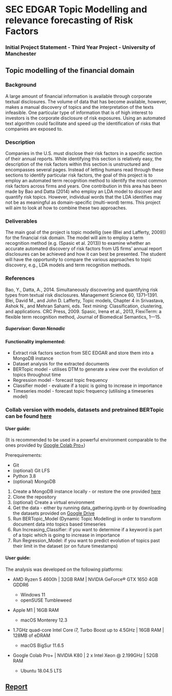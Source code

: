 # SEC EDGAR Topic Modelling and relevance forecasting of Risk Factors

### Initial Project Statement - Third Year Project - University of Manchester
## Topic modelling of the financial domain

### Background

A large amount of financial information is available through corporate textual disclosures. The volume of data that has become available, however, makes a manual discovery of topics and the interpretation of the texts infeasible. One particular type of information that is of high interest to investors is the corporate disclosure of risk exposures. Using an automated text algorithm could facilitate and speed up the identification of risks that companies are exposed to.

### Description

Companies in the U.S. must disclose their risk factors in a specific section of their annual reports. While identifying this section is relatively easy, the description of the risk factors within this section is unstructured and encompasses several pages. Instead of letting humans read through these sections to identify particular risk factors, the goal of this project is to employ an automated term recognition method to identify the most common risk factors across firms and years. One contribution in this area has been made by Bao and Datta (2014) who employ an LDA model to discover and quantify risk topics. However, individual words that the LDA identifies may not be as meaningful as domain-specific (multi-word) terms. This project will aim to look at how to combine these two approaches.

### Deliverables

The main goal of the project is topic modellig (see (Blei and Lafferty, 2009)) for the financial risk domain. The model will aim to employ a term recognition method (e.g. (Spasic et al. 2013)) to examine whether an accurate automated discovery of risk factors from US firms’ annual report disclosures can be achieved and how it can best be presented. The student will have the opportunity to compare the various approaches to topic discovery, e.g., LDA models and term recognition methods.

### References

Bao, Y., Datta, A., 2014. Simultaneously discovering and quantifying risk types from textual risk disclosures. Management Science 60, 1371–1391.
Blei, David M., and John D. Lafferty, Topic models, Chapter 4 in Srivastava, Ashok N., and Mehran Sahami, eds. Text mining: Classification, clustering, and applications. CRC Press, 2009.
Spasic, Irena et al., 2013, FlexiTerm: a flexible term recognition method, Journal of Biomedical Semantics, 1—15.

##### Supervisor: Goran Nenadic

#### Functionality implemented:

* Extract risk factors section from SEC EDGAR and store them into a MongoDB instance
* Dataset analysis for the extracted documents
* BERTopic model - utilises DTM to generate a view over the evolution of topics throughout time
* Regression model - forecast topic frequency
* Classifier model - evaluate if a topic is going to increase in importance
* Timeseries model - forecast topic frequency (utilising a timeseries model)

### Collab version with models, datasets and pretrained BERTopic can be found [here](https://drive.google.com/drive/folders/1IryUzW8f0Y2pSrlabYnRX-mS_E6lmSya?usp=sharing)

#### User guide:
(It is recommended to be used in a powerful environment comparable to the ones provided by [Google Colab Pro+](https://colab.research.google.com/signup))

Prerequirements:
- Git
- (optional) Git LFS
- Python 3.8
- (optional) MongoDB

1. Create a MongoDB instance locally - or restore the one provided [here](https://drive.google.com/drive/folders/1_zNuddgjzKGUmRq-m8qtTHsqMnJ5aez7?usp=sharing)
2. Clone the repository
3. (optional) Create a virtual environment
4. Get the data - either by running data_gathering.ipynb or by downloading the datasets provided on [Google Drive](https://drive.google.com/drive/folders/1HymSyqCKMx73t9PHm2iGMdD72PWMSIpr?usp=sharing)
5. Run BERTopic_Model (Dynamic Topic Modelling) in order to transform document data into topics based timeseries
6. Run Increasing_Classifier: if you want to determine if a keyword is part of a topic which is going to increase in importance
7. Run Regression_Model: if you want to predict evolution of topics past their limit in the dataset (or on future timestamps)

#### User guide:
The analysis was developed on the following platforms:

* AMD Ryzen 5 4600h | 32GB RAM | NVIDIA GeForce® GTX 1650 4GB GDDR6
  * Windows 11
  * openSUSE Tumbleweed

* Apple M1 | 16GB RAM
  * macOS Monterey 12.3

* 1.7GHz quad-core Intel Core i7, Turbo Boost up to 4.5GHz | 16GB RAM | 128MB of eDRAM
  * macOS BigSur 11.6.5

* Google Colab Pro+ | NVIDIA K80 | 2 x Intel Xeon @ 2.199GHz | 52GB RAM
  * Ubuntu 18.04.5 LTS

## [Report](https://drive.google.com/file/d/16_msAakQK8Gb70fQCHjNNfCA9kkAxgBq/view?usp=sharing)
